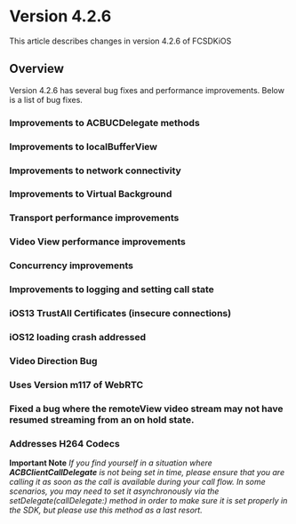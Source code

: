 # Version 4.2.6

This article describes changes in version 4.2.6 of FCSDKiOS

## Overview

Version 4.2.6 has several bug fixes and performance improvements. Below is a list of bug fixes.

### Improvements to ACBUCDelegate methods

### Improvements to localBufferView

### Improvements to network connectivity

### Improvements to Virtual Background

### Transport performance improvements

### Video View performance improvements

### Concurrency improvements

### Improvements to logging and setting call state

### iOS13 TrustAll Certificates (insecure connections)

### iOS12 loading crash addressed

### Video Direction Bug

### Uses Version m117 of WebRTC

### Fixed a bug where the remoteView video stream may not have resumed streaming from an on hold state.

### Addresses H264 Codecs

**Important Note**
_If you find yourself in a situation where **ACBClientCallDelegate** is not being set in time, please ensure that you are calling it as soon as the call is available during your call flow. In some scenarios, you may need to set it asynchronously via the *setDelegate(callDelegate:)* method in order to make sure it is set properly in the SDK, but please use this method as a last resort._

